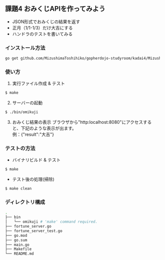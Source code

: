 ## 課題4 おみくじAPIを作ってみよう
- JSON形式でおみくじの結果を返す
- 正月（1/1-1/3）だけ大吉にする
- ハンドラのテストを書いてみる


### インストール方法
```bash
go get github.com/MizushimaToshihiko/gopherdojo-studyroom/kadai4/Mizushima
```

### 使い方
1. 実行ファイル作成 & テスト
```bash
$ make
```
2. サーバーの起動
```bash
$ ./bin/omikuji
```
3. おみくじ結果の表示
 ブラウザから"http:localhost:8080"にアクセスすると、下記のような表示が出ます。  
 例：{"result":"大吉"}
  

### テストの方法
- バイナリビルド & テスト
```bash
$ make
```
- テスト後の処理(掃除)
```bash
$ make clean
```

### ディレクトリ構成
```bash
.
├── bin
│   └── omikuji # 'make' command required.
├── fortune_server.go
├── fortune_server_test.go
├── go.mod
├── go.sum
├── main.go
├── Makefile
└── README.md
```